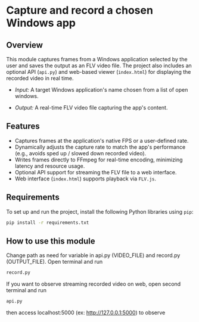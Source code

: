 ﻿# Capture and record a chosen Windows app

## Overview

This module captures frames from a Windows application selected by the user and saves the output as an FLV video file. The project also includes an optional API (`api.py`) and web-based viewer (`index.html`) for displaying the recorded video in real time.

- *Input:* A target Windows application's name chosen from a list of open windows.

- *Output:* A real-time FLV video file capturing the app's content.

## Features

- Captures frames at the application's native FPS or a user-defined rate.
- Dynamically adjusts the capture rate to match the app's performance (e.g., avoids sped up / slowed down recorded video).
- Writes frames directly to FFmpeg for real-time encoding, minimizing latency and resource usage.
- Optional API support for streaming the FLV file to a web interface.
- Web interface (`index.html`) supports playback via `FLV.js`.

## Requirements

To set up and run the project, install the following Python libraries using `pip`:

```bash
pip install -r requirements.txt
```

## How to use this module
Change path as need for variable in api.py (VIDEO_FILE) and record.py (OUTPUT_FILE). Open terminal and run
```python
record.py
 ```
If you want to observe streaming recorded video on web, open second terminal and run
```python
api.py
 ```
then access localhost:5000 (ex: http://127.0.0.1:5000) to observe
